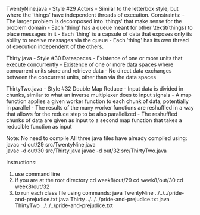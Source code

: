 TwentyNine.java - Style #29 Actors - Similar to the letterbox style, but where the 'things' have independent threads of execution. Constraints:
    - The larger problem is decomposed into 'things' that make sense for the problem domain
    - Each 'thing' has a queue meant for other \textit{things} to place messages in it
    - Each 'thing' is a capsule of data that exposes only its ability to receive messages via the queue
    - Each 'thing' has its own thread of execution independent of the others.

Thirty.java - Style #30 Dataspaces
    - Existence of one or more units that execute concurrently
    - Existence of one or more data spaces where concurrent units store and retrieve data
    - No direct data exchanges between the concurrent units, other than via the data spaces

ThirtyTwo.java - Style #32 Double Map Reduce
    - Input data is divided in chunks, similar to what an inverse multiplexer does to input signals
    - A map function applies a given worker function to each chunk of data, potentially in parallel
    - The results of the many worker functions are reshuffled in a way that allows for the reduce step to be also parallelized
    - The reshuffled chunks of data are given as input to a second map function that takes a reducible function as input

Note:
No need to compile
All three java files have already compiled using: 
    javac -d out/29 src/TwentyNine.java   
    javac -d out/30 src/Thirty.java
    javac -d out/32 src/ThirtyTwo.java

Instructions:
1. use command line
2. if you are at the root directory
    cd week8/out/29
    cd week8/out/30
    cd week8/out/32
3. to run each class file using commands:
    java TwentyNine ../../../pride-and-prejudice.txt
    java Thirty ../../../pride-and-prejudice.txt
    java ThirtyTwo ../../../pride-and-prejudice.txt

